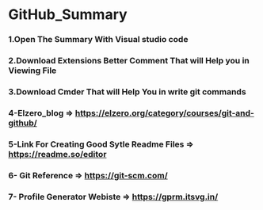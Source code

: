 # GitHub_Summary
### 1.Open The Summary With Visual studio code 
### 2.Download Extensions Better Comment That will Help you in Viewing File
### 3.Download Cmder That will Help You in write git commands 
### 4-Elzero_blog => https://elzero.org/category/courses/git-and-github/
### 5-Link For Creating Good Sytle Readme Files => https://readme.so/editor
### 6- Git Reference => https://git-scm.com/
### 7- Profile Generator Webiste => https://gprm.itsvg.in/
